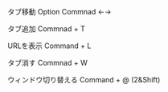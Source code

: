 タブ移動
Option Commnad ←→

タブ追加
Commnad + T 

URLを表示
Command + L 

タブ消す
Commnad + W

ウィンドウ切り替える
Command + @ (2&Shift) 

